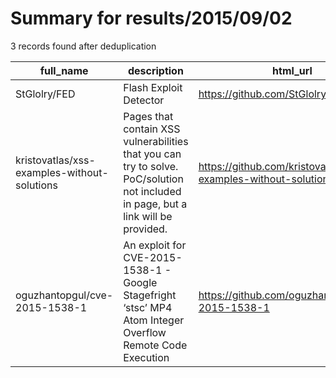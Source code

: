 
# Summary for results/2015/09/02
    
3 records found after deduplication

| full_name | description | html_url | matched_list | matched_count | pushed_at | size | stargazers_count | language | forks_count |
|---------------------------------------------|-----------------------------------------------------------------------------------------------------------------------------------|----------------------------------------------------------------|-----------------------------------------------|-----------------|---------------------------|--------|--------------------|------------|---------------|
| StGlolry/FED | Flash Exploit Detector | https://github.com/StGlolry/FED | ['exploit'] | 1 | 2015-09-02 02:14:11+00:00 | 15851 | 8 | C++ | 18 |
| kristovatlas/xss-examples-without-solutions | Pages that contain XSS vulnerabilities that you can try to solve. PoC/solution not included in page, but a link will be provided. | https://github.com/kristovatlas/xss-examples-without-solutions | ['vulnerability poc'] | 1 | 2015-09-02 20:20:31+00:00 | 188 | 0 | HTML | 0 |
| oguzhantopgul/cve-2015-1538-1 | An exploit for CVE-2015-1538-1 - Google Stagefright ‘stsc’ MP4 Atom Integer Overflow Remote Code Execution | https://github.com/oguzhantopgul/cve-2015-1538-1 | ['cve-2', 'exploit', 'remote code execution'] | 3 | 2015-09-02 10:29:18+00:00 | 94 | 2 | Python | 13 |
